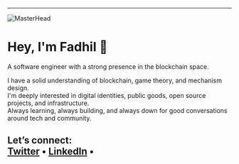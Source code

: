
---

![MasterHead](https://user-images.githubusercontent.com/74038190/213910845-af37a709-8995-40d6-be59-724526e3c3d7.gif)

# Hey, I'm Fadhil 👋  
A software engineer with a strong presence in the blockchain space.

I have a solid understanding of blockchain, game theory, and mechanism design.  
I'm deeply interested in digital identities, public goods, open source projects, and infrastructure.  
Always learning, always building, and always down for good conversations around tech and community.

Let’s connect:  
[Twitter](https://twitter.com/mulinyafadhil) • [LinkedIn](https://www.linkedin.com/in/fadhil-mulinya-35464b238/) • 
---

